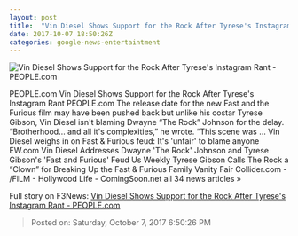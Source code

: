 ```yaml
---
layout: post
title:  "Vin Diesel Shows Support for the Rock After Tyrese's Instagram Rant - PEOPLE.com"
date: 2017-10-07 18:50:26Z
categories: google-news-entertaintment
---
```


![Vin Diesel Shows Support for the Rock After Tyrese's Instagram Rant - PEOPLE.com](http://peopledotcom.files.wordpress.com/2017/10/vin-diesel.jpg?crop=0px%2C57px%2C2000px%2C1050px&resize=1200%2C630)

PEOPLE.com Vin Diesel Shows Support for the Rock After Tyrese's Instagram Rant PEOPLE.com The release date for the new Fast and the Furious film may have been pushed back but unlike his costar Tyrese Gibson, Vin Diesel isn't blaming Dwayne “The Rock” Johnson for the delay. “Brotherhood… and all it's complexities,” he wrote. “This scene was ... Vin Diesel weighs in on Fast & Furious feud: It's 'unfair' to blame anyone EW.com Vin Diesel Addresses Dwayne 'The Rock' Johnson and Tyrese Gibson's 'Fast and Furious' Feud Us Weekly Tyrese Gibson Calls The Rock a “Clown” for Breaking Up the Fast & Furious Family Vanity Fair Collider.com - /FILM - Hollywood Life - ComingSoon.net all 34 news articles »


Full story on F3News: [Vin Diesel Shows Support for the Rock After Tyrese's Instagram Rant - PEOPLE.com](http://www.f3nws.com/n/WYhvTF)

> Posted on: Saturday, October 7, 2017 6:50:26 PM
